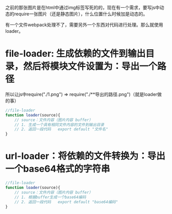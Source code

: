  之前的那张图片是在html中通过img标签写死的的，现在有一个需求，要写js中动态的require一张图片（还是静态图片），什么位置什么时候加是动态的。

有一个文件webpack处理不了，需要另外一个东西对代码进行处理。那么就使用loader。



# file-loader: 生成依赖的文件到输出目录，然后将模块文件设置为：导出一个路径

所以让js中require("./1.png")   =>   require("./**导出的路径.png")（就是loader做的事）

```js
//file-loader
function loader(source){
	// source：文件内容（图片内容 buffer）
	// 1. 生成一个具有相同文件内容的文件到输出目录
	// 2. 返回一段代码   export default "文件名"
}
```

# url-loader：将依赖的文件转换为：导出一个base64格式的字符串


```js
//file-loader
function loader(source){
	// source：文件内容（图片内容 buffer）
	// 1. 根据buffer生成一个base64编码
	// 2. 返回一段代码   export default "base64编码"
}
```

